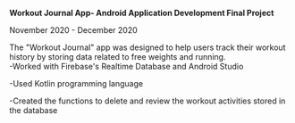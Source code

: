 **Workout Journal App- Android Application Development Final Project**

November 2020 - December 2020 

The "Workout Journal" app was designed to help users track their 
workout history by storing data related to free weights and running.  
-Worked with Firebase's Realtime Database and Android Studio

-Used Kotlin programming language  

-Created the functions to delete and review the workout activities 
stored in the database 
